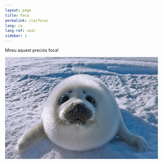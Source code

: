 ```yaml
---
layout: page
title: Foca
permalink: /ca/foca/
lang: ca
lang-ref: seal
sidebar: 1
---
```


Mireu aquest preciós foca!

[![Foca](/public/seal.png "Feu Clic a Mi!")](https://www.youtube.com/watch?v=Lmw4lzjEqD8)
